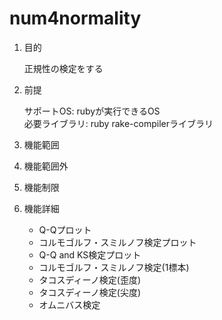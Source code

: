 num4normality
================
1. 目的

    正規性の検定をする

1. 前提

   サポートOS: rubyが実行できるOS  
   必要ライブラリ:  ruby rake-compilerライブラリ  

1. 機能範囲

1. 機能範囲外

1. 機能制限

1. 機能詳細
    * Q-Qプロット
    * コルモゴルフ・スミルノフ検定プロット
    * Q-Q and KS検定プロット
    * コルモゴルフ・スミルノフ検定(1標本)
    * タコスディーノ検定(歪度)
    * タコスディーノ検定(尖度)
    * オムニバス検定

